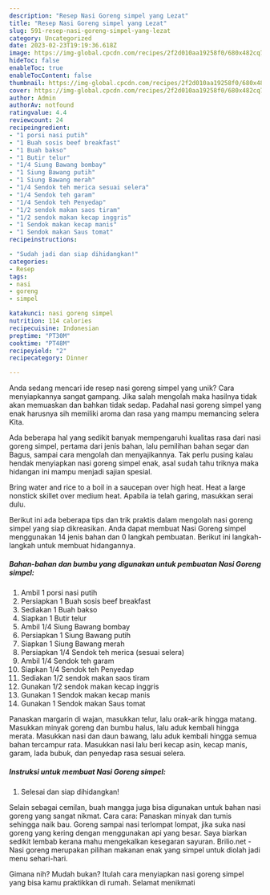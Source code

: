 ```yaml
---
description: "Resep Nasi Goreng simpel yang Lezat"
title: "Resep Nasi Goreng simpel yang Lezat"
slug: 591-resep-nasi-goreng-simpel-yang-lezat
category: Uncategorized
date: 2023-02-23T19:19:36.618Z
image: https://img-global.cpcdn.com/recipes/2f2d010aa19258f0/680x482cq70/nasi-goreng-simpel-foto-resep-utama.jpg
hideToc: false
enableToc: true
enableTocContent: false
thumbnail: https://img-global.cpcdn.com/recipes/2f2d010aa19258f0/680x482cq70/nasi-goreng-simpel-foto-resep-utama.jpg
cover: https://img-global.cpcdn.com/recipes/2f2d010aa19258f0/680x482cq70/nasi-goreng-simpel-foto-resep-utama.jpg
author: Admin
authorAv: notfound
ratingvalue: 4.4
reviewcount: 24
recipeingredient:
- "1 porsi nasi putih"
- "1 Buah sosis beef breakfast"
- "1 Buah bakso"
- "1 Butir telur"
- "1/4 Siung Bawang bombay"
- "1 Siung Bawang putih"
- "1 Siung Bawang merah"
- "1/4 Sendok teh merica sesuai selera"
- "1/4 Sendok teh garam"
- "1/4 Sendok teh Penyedap"
- "1/2 sendok makan saos tiram"
- "1/2 sendok makan kecap inggris"
- "1 Sendok makan kecap manis"
- "1 Sendok makan Saus tomat"
recipeinstructions:

- "Sudah jadi dan siap dihidangkan!"
categories:
- Resep
tags:
- nasi
- goreng
- simpel

katakunci: nasi goreng simpel 
nutrition: 114 calories
recipecuisine: Indonesian
preptime: "PT30M"
cooktime: "PT48M"
recipeyield: "2"
recipecategory: Dinner

---
```





Anda sedang mencari ide resep nasi goreng simpel yang unik? Cara menyiapkannya sangat gampang. Jika salah mengolah maka hasilnya tidak akan memuaskan dan bahkan tidak sedap. Padahal nasi goreng simpel yang enak harusnya sih memiliki aroma dan rasa yang mampu memancing selera Kita.





Ada beberapa hal yang sedikit banyak mempengaruhi kualitas rasa dari nasi goreng simpel, pertama dari jenis bahan, lalu pemilihan bahan segar dan Bagus, sampai cara mengolah dan menyajikannya. Tak perlu pusing kalau hendak menyiapkan nasi goreng simpel enak,      asal sudah tahu triknya maka hidangan ini mampu menjadi sajian spesial.














Bring water and rice to a boil in a saucepan over high heat. Heat a large nonstick skillet over medium heat. Apabila ia telah garing, masukkan serai dulu.






Berikut ini ada beberapa tips dan trik praktis dalam mengolah nasi goreng simpel yang siap dikreasikan. Anda dapat membuat Nasi Goreng simpel menggunakan 14 jenis bahan dan 0 langkah pembuatan. Berikut ini langkah-langkah untuk membuat hidangannya.

<!--inarticleads1-->

##### Bahan-bahan dan bumbu yang digunakan untuk pembuatan Nasi Goreng simpel:

1. Ambil 1 porsi nasi putih
1. Persiapkan 1 Buah sosis beef breakfast
1. Sediakan 1 Buah bakso
1. Siapkan 1 Butir telur
1. Ambil 1/4 Siung Bawang bombay
1. Persiapkan 1 Siung Bawang putih
1. Siapkan 1 Siung Bawang merah
1. Persiapkan 1/4 Sendok teh merica (sesuai selera)
1. Ambil 1/4 Sendok teh garam
1. Siapkan 1/4 Sendok teh Penyedap
1. Sediakan 1/2 sendok makan saos tiram
1. Gunakan 1/2 sendok makan kecap inggris
1. Gunakan 1 Sendok makan kecap manis
1. Gunakan 1 Sendok makan Saus tomat


Panaskan margarin di wajan, masukkan telur, lalu orak-arik hingga matang. Masukkan minyak goreng dan bumbu halus, lalu aduk kembali hingga merata. Masukkan nasi dan daun bawang, lalu aduk kembali hingga semua bahan tercampur rata. Masukkan nasi lalu beri kecap asin, kecap manis, garam, lada bubuk, dan penyedap rasa sesuai selera. 

<!--inarticleads2-->

##### Instruksi untuk membuat Nasi Goreng simpel:


1. Selesai dan siap dihidangkan!

Selain sebagai cemilan, buah mangga juga bisa digunakan untuk bahan nasi goreng yang sangat nikmat. Cara cara: Panaskan minyak dan tumis sehingga naik bau. Goreng sampai nasi terlompat lompat, jika suka nasi goreng yang kering dengan menggunakan api yang besar. Saya biarkan sedikit lembab kerana mahu mengekalkan kesegaran sayuran. Brilio.net - Nasi goreng merupakan pilihan makanan enak yang simpel untuk diolah jadi menu sehari-hari. 

Gimana nih? Mudah bukan? Itulah cara menyiapkan nasi goreng simpel yang bisa kamu praktikkan di rumah. Selamat menikmati

